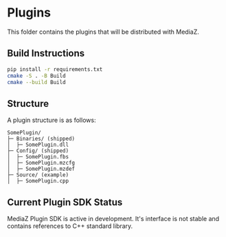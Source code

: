 # Plugins

This folder contains the plugins that will be distributed with MediaZ.

## Build Instructions
```bash
pip install -r requirements.txt
cmake -S . -B Build
cmake --build Build
```

## Structure
A plugin structure is as follows:

```
SomePlugin/
├─ Binaries/ (shipped)
│  ├─ SomePlugin.dll
├─ Config/ (shipped)
│  ├─ SomePlugin.fbs
│  ├─ SomePlugin.mzcfg
│  ├─ SomePlugin.mzdef
├─ Source/ (example)
│  ├─ SomePlugin.cpp
```

## Current Plugin SDK Status

MediaZ Plugin SDK is active in development. It's interface is not stable and contains references to C++ standard library. 
